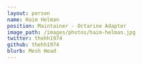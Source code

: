 ```yaml
---
layout: person
name: Haim Helman
position: Maintainer - Octarine Adapter
image_path: /images/photos/haim-helman.jpg
twitter: thehh1974
github: thehh1974
blurb: Mesh Head
---
```

